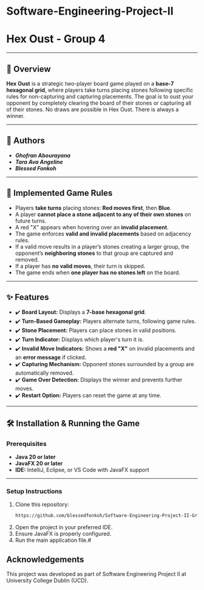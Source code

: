 # Software-Engineering-Project-II 
# Hex Oust - Group 4

---

## 📌 Overview  
**Hex Oust** is a strategic two-player board game played on a **base-7 hexagonal grid**, where players take turns placing stones following specific rules for non-capturing and capturing placements. The goal is to oust your opponent by completely clearing the board of their stones or capturing all of their stones. No draws are possible in Hex Oust. There is always a winner.

---

## 👥 Authors  
- ***Ghofran Abourayana***  
- ***Tara Ava Angeline***  
- ***Blessed Fonkoh***  

---

## 🧩 Implemented Game Rules  
- Players **take turns** placing stones: **Red moves first**, then **Blue**.  
- A player **cannot place a stone adjacent to any of their own stones** on future turns.  
- A red "X" appears when hovering over an **invalid placement**.  
- The game enforces **valid and invalid placements** based on adjacency rules.  
- If a valid move results in a player’s stones creating a larger group, the opponent’s **neighboring stones** to that group are captured and removed.  
- If a player has **no valid moves**, their turn is skipped.  
- The game ends when **one player has no stones left** on the board.

---


## ✨ Features  
- ✔️ **Board Layout:** Displays a **7-base hexagonal grid**.  
- ✔️ **Turn-Based Gameplay:** Players alternate turns, following game rules.  
- ✔️ **Stone Placement:** Players can place stones in valid positions.  
- ✔️ **Turn Indicator:** Displays which player's turn it is.  
- ✔️ **Invalid Move Indicators:** Shows a **red "X"** on invalid placements and an **error message** if clicked.  
- ✔️ **Capturing Mechanism:** Opponent stones surrounded by a group are automatically removed.  
- ✔️ **Game Over Detection:** Displays the winner and prevents further moves.  
- ✔️ **Restart Option:** Players can reset the game at any time.  

---


## 🛠 Installation & Running the Game  
### Prerequisites  
- **Java 20 or later**  
- **JavaFX 20 or later**  
- **IDE:** IntelliJ, Eclipse, or VS Code with JavaFX support

---


### Setup Instructions  
1. Clone this repository:  
   ```sh
   https://github.com/blessedfonkoh/Software-Engineering-Project-II-Group-4.git
2. Open the project in your preferred IDE.
3. Ensure JavaFX is properly configured.
4. Run the main application file.#
   
## Acknowledgements
This project was developed as part of Software Engineering Project II at University College Dublin (UCD).
